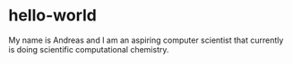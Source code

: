 # hello-world

My name is Andreas and I am an aspiring computer scientist that currently is doing scientific computational chemistry.
